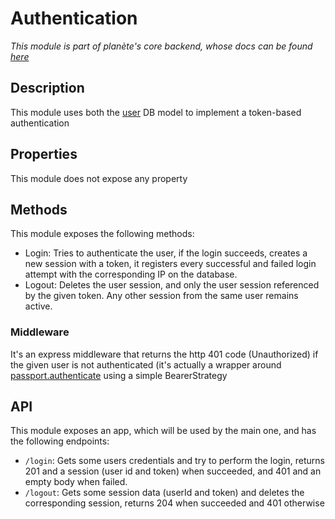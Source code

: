 # Authentication
*This module is part of planète's core backend, whose docs can be found [here](../../README.md)*

## Description
This module uses both the [user](../db/models/user.js) DB model to implement a token-based authentication

## Properties
This module does not expose any property

## Methods
This module exposes the following methods:

  - Login: Tries to authenticate the user, if the login succeeds, creates a new session with a token, it registers every successful and failed login attempt with the corresponding IP on the database.
  - Logout: Deletes the user session, and only the user session referenced by the given token. Any other session from the same user remains active.

### Middleware

It's an express middleware that returns the http 401 code (Unauthorized) if the given user is not authenticated (it's actually a wrapper around [passport.authenticate](http://passportjs.org/docs/authenticate) using a simple BearerStrategy

## API
This module exposes an app, which will be used by the main one, and has the following endpoints:
  - `/login`: Gets some users credentials and try to perform the login, returns 201 and a session (user id and token) when succeeded, and 401 and an empty body when failed.
  - `/logout`: Gets some session data (userId and token) and deletes the corresponding session, returns 204 when succeeded and 401 otherwise
